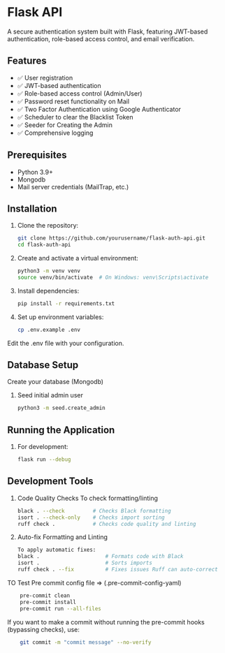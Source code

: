 # Flask API

A secure authentication system built with Flask, featuring JWT-based authentication, role-based access control, and email verification.

## Features

- ✅ User registration
- ✅ JWT-based authentication
- ✅ Role-based access control (Admin/User)
- ✅ Password reset functionality on Mail
- ✅ Two Factor Authentication using Google Authenticator 
- ✅ Scheduler to clear the Blacklist Token 
- ✅ Seeder for Creating the Admin
- ✅ Comprehensive logging

## Prerequisites

- Python 3.9+
- Mongodb
- Mail server credentials (MailTrap, etc.)

## Installation

1. Clone the repository:
   ```bash
   git clone https://github.com/yourusername/flask-auth-api.git
   cd flask-auth-api

2. Create and activate a virtual environment:
    ```bash
    python3 -m venv venv
    source venv/bin/activate  # On Windows: venv\Scripts\activate

3. Install dependencies:
    ```bash
    pip install -r requirements.txt

4. Set up environment variables:
    ```bash
    cp .env.example .env

Edit the .env file with your configuration.

## Database Setup
Create your database (Mongodb)

1. Seed initial admin user 
    ```bash
    python3 -m seed.create_admin

## Running the Application

1. For development:
    ```bash
    flask run --debug

## Development Tools

1. Code Quality Checks
    To check formatting/linting 
    ```bash
    black . --check         # Checks Black formatting
    isort . --check-only    # Checks import sorting
    ruff check .            # Checks code quality and linting

2. Auto-fix Formatting and Linting
    ```bash
    To apply automatic fixes:
    black .                     # Formats code with Black
    isort .                     # Sorts imports
    ruff check . --fix          # Fixes issues Ruff can auto-correct

TO Test Pre commit config file => (.pre-commit-config-yaml)
```bash
    pre-commit clean
    pre-commit install
    pre-commit run --all-files
```

If you want to make a commit without running the pre-commit hooks (bypassing checks), use:
```bash
    git commit -m "commit message" --no-verify
```